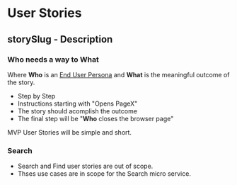 # User Stories

## storySlug - Description

### **Who** needs a way to **What** 

Where **Who** is an [End User Persona](https://github.com/agile-learning-institute/mentorHub/blob/main/specifications/PERSONA.md#end-user-personas)
and **What** is the meaningful outcome of the story.
- Step by Step
- Instructions starting with "Opens PageX"
- The story should acomplish the outcome
- The final step will be "**Who** closes the browser page"

MVP User Stories will be simple and short.

### Search
- Search and Find user stories are out of scope. 
- Thses use cases are in scope for the Search micro service.
